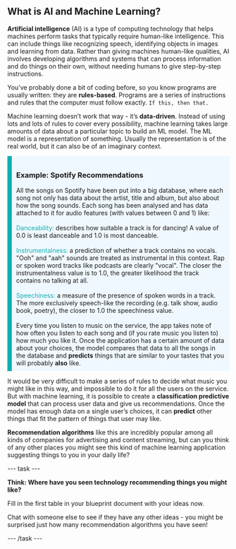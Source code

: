 ## What is AI and Machine Learning?

**Artificial intelligence** (AI) is a type of computing technology that helps machines perform tasks that typically require human-like intelligence. This can include things like recognizing speech, identifying objects in images and learning from data. Rather than giving machines human-like qualities, AI involves developing algorithms and systems that can process information and do things on their own, without needing humans to give step-by-step instructions.

You’ve probably done a bit of coding before, so you know programs are usually written: they are **rules-based**. Programs are a series of instructions and rules that the computer must follow exactly. `If this, then that.` 

Machine learning doesn’t work that way - it’s **data-driven**. Instead of using lots and lots of rules to cover every possibility, machine learning takes large amounts of data about a particular topic to build an ML model. The ML model is a representation of something. Usually the representation is of the real world, but it can also be of an imaginary context.

<div style='border-left: solid; border-width:10px; border-color: #0faeb0; background-color: aliceblue; padding: 10px;'>
<h3>Example: Spotify Recommendations</h3>
All the songs on Spotify have been put into a big database, where each song not only has data about the artist, title and album, but also about how the song sounds. Each song has been analysed and has data attached to it for audio features (with values between 0 and 1) like:
<br><br>
<span style="color: #0faeb0">Danceability:</span> describes how suitable a track is for dancing! A value of 0.0 is least danceable and 1.0 is most danceable.
<br><br>
<span style="color: #0faeb0">Instrumentalness:</span> a prediction of whether a track contains no vocals. "Ooh" and "aah" sounds are treated as instrumental in this context. Rap or spoken word tracks like podcasts are clearly "vocal". The closer the instrumentalness value is to 1.0, the greater likelihood the track contains no talking at all.
<br><br>
<span style="color: #0faeb0">Speechiness:</span> a measure of the presence of spoken words in a track. The more exclusively speech-like the recording (e.g. talk show, audio book, poetry), the closer to 1.0 the speechiness value. 
<br><br>
Every time you listen to music on the service, the app takes note of how often you listen to each song and (if you rate music you listen to) how much you like it. Once the application has a certain amount of data about your choices, the model compares that data to all the songs in the database and <b>predicts</b> things that are similar to your tastes that you will probably <b>also</b> like.

</div>


It would be very difficult to make a series of rules to decide what music you might like in this way, and impossible to do it for all the users on the service. But with machine learning, it is possible to create a **classification predictive model** that can process user data and give us recommendations. Once the model has enough data on a single user’s choices, it can **predict** other things that fit the pattern of things that user may like.

**Recommendation algorithms** like this are incredibly popular among all kinds of companies for advertising and content streaming, but can you think of any other places you might see this kind of machine learning application suggesting things to you in your daily life?

--- task ---

**Think: Where have you seen technology recommending things you might like?** 

Fill in the first table in your blueprint document with your ideas now.

Chat with someone else to see if they have any other ideas - you might be surprised just how many recommendation algorithms you have seen!

--- /task ---

